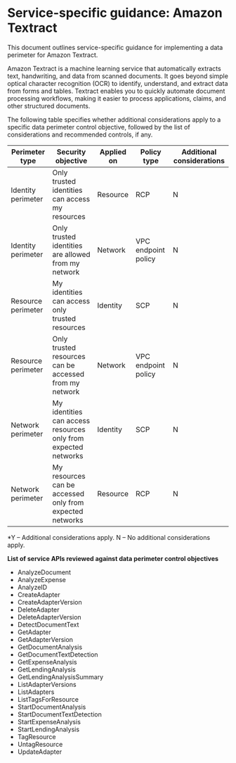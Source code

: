 
# Service-specific guidance: Amazon Textract


This document outlines service-specific guidance for implementing a data perimeter for Amazon Textract. 

Amazon Textract is a machine learning service that automatically extracts text, handwriting, and data from scanned documents. It goes beyond simple optical character recognition (OCR) to identify, understand, and extract data from forms and tables. Textract enables you to quickly automate document processing workflows, making it easier to process applications, claims, and other structured documents.


The following table specifies whether additional considerations apply to a specific data perimeter control objective, followed by the list of considerations and recommended controls, if any.

| Perimeter type | Security objective | Applied on | Policy type | Additional considerations |
|----------------|-------------------|------------|-------------|------------------------|
| Identity perimeter | Only trusted identities can access my resources | Resource | RCP | N |
| Identity perimeter | Only trusted identities are allowed from my network | Network | VPC endpoint policy | N |
| Resource perimeter | My identities can access only trusted resources | Identity | SCP | N |
| Resource perimeter | Only trusted resources can be accessed from my network | Network | VPC endpoint policy | N |
| Network perimeter | My identities can access resources only from expected networks | Identity | SCP | N |
| Network perimeter | My resources can be accessed only from expected networks | Resource | RCP | N |

*Y – Additional considerations apply. N – No additional considerations apply.
 


**List of service APIs reviewed against data perimeter control objectives**

* AnalyzeDocument
* AnalyzeExpense
* AnalyzeID
* CreateAdapter
* CreateAdapterVersion
* DeleteAdapter
* DeleteAdapterVersion
* DetectDocumentText
* GetAdapter
* GetAdapterVersion
* GetDocumentAnalysis
* GetDocumentTextDetection
* GetExpenseAnalysis
* GetLendingAnalysis
* GetLendingAnalysisSummary
* ListAdapterVersions
* ListAdapters
* ListTagsForResource
* StartDocumentAnalysis
* StartDocumentTextDetection
* StartExpenseAnalysis
* StartLendingAnalysis
* TagResource
* UntagResource
* UpdateAdapter
